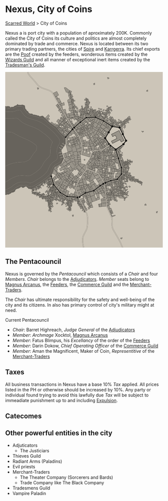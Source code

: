 # Nexus, City of Coins

[Scarred World](./readme.md) > City of Coins

Nexus a is port city with a population of aproximately 200K. Commonly called the City of Coins its culture and politics are almost completely dominated by trade and commerce. Nexus is located between its two primary trading partners, the cities of [Spire]() and [Karrgerra](). Its chief exports are the [Poof](./poof.md) created by the feeders, wonderous items created by the [Wizards Guild]() and all manner of exceptional inert items created by the [Tradesman's Guild]().

![Map](./large.png)

## The Pentacouncil
Nexus is governed by the *Pentacouncil* which consists of a *Chair* and four *Members*. *Chair* belongs to the [Adjudicators](./adjudicators.md). *Member* seats belong to [Magnus Arcanus](./magnus-arcanus.md), the [Feeders](./pantheon.md), the [Commerce Guild]() and the [Merchant-Traders](./merchant-traders.md).

The *Chair* has ultimate responsibility for the safety and well-being of the city and its citizens. In also has primary control of city's military might at need.

Current Pentacouncil
- *Chair*: Barret Highreach, *Judge General* of the [Adjudicators](./adjudicators.md)
- *Member*: *Archmage* Xocktol, [Magnus Arcanus](./magnus-arcanus.md)
- *Member*: Fatus Blimpus, his *Excellancy* of the order of the [Feeders](./pantheon.md)
- *Member*: Darin Dokow, *Chief Operating Officer* of the [Commerce Guild]()
- *Member*: Aman the Magnificent, Maker of Coin, *Representitive* of the [Merchant-Traders](./merchant-traders.md)

## Taxes
All business transactions in Nexus have a base 10% *Tax* applied. All prices listed in the PH or otherwise should be increased by 10%. Any party or individual found trying to avoid this lawfully due *Tax* will be subject to immeadiate punishment up to and including [Expulsion]().

## Catecomes

## Other powerful entities in the city
- Adjuticators
    - The Justiciars
- Thieves Guild
- Radiant Arms (Paladins)
- Evil priests
- Merchant-Traders
    - The Theater Company (Sorcerers and Bards)
    - Trade Company like The Black Company
- Tradesmens Guild
- Vampire Paladin
